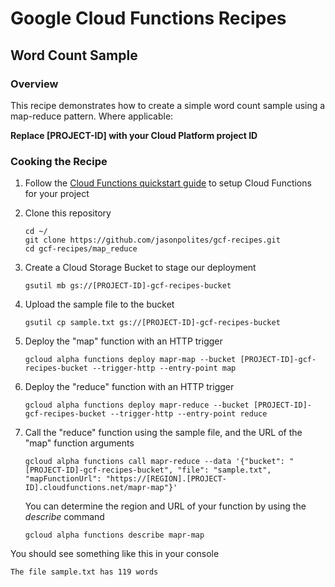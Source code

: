 # Google Cloud Functions Recipes
## Word Count Sample

### Overview
This recipe demonstrates how to create a simple word count sample using a map-reduce pattern.  Where applicable:

**Replace [PROJECT-ID] with your Cloud Platform project ID**

### Cooking the Recipe
1.	Follow the [Cloud Functions quickstart guide](https://cloud.google.com/functions/docs) to setup Cloud Functions for your project

2.	Clone this repository

		cd ~/
		git clone https://github.com/jasonpolites/gcf-recipes.git
		cd gcf-recipes/map_reduce
		
4. 	Create a Cloud Storage Bucket to stage our deployment

		gsutil mb gs://[PROJECT-ID]-gcf-recipes-bucket

4. 	Upload the sample file to the bucket

		gsutil cp sample.txt gs://[PROJECT-ID]-gcf-recipes-bucket

5.	Deploy the "map" function with an HTTP trigger
	
		gcloud alpha functions deploy mapr-map --bucket [PROJECT-ID]-gcf-recipes-bucket --trigger-http --entry-point map

6. 	Deploy the "reduce" function with an HTTP trigger

		gcloud alpha functions deploy mapr-reduce --bucket [PROJECT-ID]-gcf-recipes-bucket --trigger-http --entry-point reduce
		
7. 	Call the "reduce" function using the sample file, and the URL of the "map" function arguments

		gcloud alpha functions call mapr-reduce --data '{"bucket": "[PROJECT-ID]-gcf-recipes-bucket", "file": "sample.txt", "mapFunctionUrl": "https://[REGION].[PROJECT-ID].cloudfunctions.net/mapr-map"}'

	You can determine the region and URL of your function by using the *describe* command

		gcloud alpha functions describe mapr-map
		
You should see something like this in your console
```
The file sample.txt has 119 words
```
